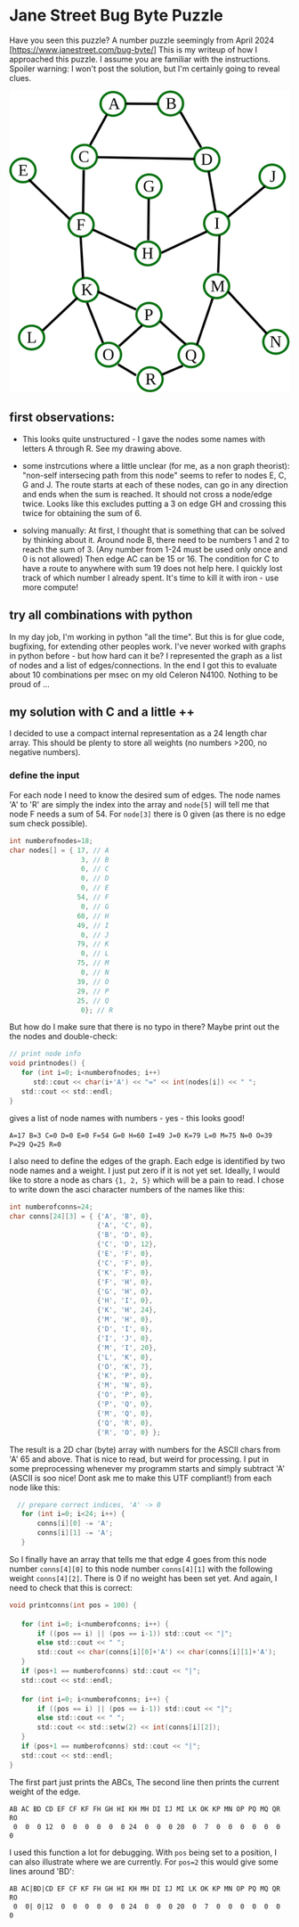 # Jane Street Bug Byte Puzzle

Have you seen this puzzle? 
A number puzzle seemingly from April 2024 [https://www.janestreet.com/bug-byte/] 
This is my writeup of how I approached this puzzle.
I assume you are familiar with the instructions.
Spoiler warning: I won't post the solution, but I'm certainly going to reveal clues.

![I made a new drawing of this bug with names for the nodes](bug.svg)




## first observations:
- This looks quite unstructured - I gave the nodes some names with letters A through R. See my drawing above.

- some instrcutions where a little unclear (for me, as a non graph theorist):
  "non-self intersecing path from this node" seems to refer to nodes E, C, G and J.
  The route starts at each of these nodes, can go in any direction and ends when the sum is reached. It should not cross a node/edge twice. Looks like this excludes putting a 3 on edge GH and crossing this twice for obtaining the sum of 6.
    
- solving manually: At first, I thought that is something that can be solved by thinking about it.
  Around node B, there need to be numbers 1 and 2 to reach the sum of 3. 
  (Any number from 1-24 must be used only once and 0 is not allowed)
  Then edge AC can be 15 or 16. The condition for C to have a route to anywhere with sum 19 does not help here.
  I quickly lost track of which number I already spent.  It's time to kill it with iron - use more compute!

## try all combinations with python
In my day job, I'm working in python "all the time". 
But this is for glue code, bugfixing, for extending other peoples work. 
I've never worked with graphs in python before - but how hard can it be?
I represented the graph as a list of nodes and a list of edges/connections.
In the end I got this to evaluate about 10 combinations per msec on my old Celeron N4100.
Nothing to be proud of ...


## my solution with C and a little ++

I decided to use a compact internal representation as a 24 length char array.
This should be plenty to store all weights (no numbers >200, no negative numbers).

### define the input

For each node I need to know the desired sum of edges.
The node names 'A' to 'R' are simply the index into the array and `node[5]` will tell 
me that node F needs a sum of 54.
For `node[3]` there is 0 given (as there is no edge sum check possible).

```c
int numberofnodes=18;
char nodes[] = { 17, // A
                  3, // B
                  0, // C
                  0, // D
                  0, // E
                 54, // F
                  0, // G
                 60, // H
                 49, // I
                  0, // J
                 79, // K
                  0, // L
                 75, // M
                  0, // N
                 39, // O
                 29, // P
                 25, // Q
                  0}; // R
```
But how do I make sure that there is no typo in there?
Maybe print out the the nodes and double-check:

```c
// print node info 
void printnodes() {
   for (int i=0; i<numberofnodes; i++)
      std::cout << char(i+'A') << "=" << int(nodes[i]) << " ";
   std::cout << std::endl;
}
```
gives a list of node names with numbers - yes - this looks good!
```
A=17 B=3 C=0 D=0 E=0 F=54 G=0 H=60 I=49 J=0 K=79 L=0 M=75 N=0 O=39 P=29 Q=25 R=0
```

I also need to define the edges of the graph. 
Each edge is identified by two node names and a weight. I just put zero if it is not yet set.
Ideally, I would like to store a node as chars `{1, 2, 5}` which will be a pain to read.
I chose to write down the asci character numbers of the names like this:

```c
int numberofconns=24;
char conns[24][3] = { {'A', 'B', 0},
                      {'A', 'C', 0},
                      {'B', 'D', 0},
                      {'C', 'D', 12},
                      {'E', 'F', 0},
                      {'C', 'F', 0},
                      {'K', 'F', 0},
                      {'F', 'H', 0},
                      {'G', 'H', 0},
                      {'H', 'I', 0},
                      {'K', 'H', 24},
                      {'M', 'H', 0},
                      {'D', 'I', 0},
                      {'I', 'J', 0},
                      {'M', 'I', 20},
                      {'L', 'K', 0},
                      {'O', 'K', 7},
                      {'K', 'P', 0},
                      {'M', 'N', 0},
                      {'O', 'P', 0},
                      {'P', 'Q', 0},
                      {'M', 'Q', 0},
                      {'Q', 'R', 0},
                      {'R', 'O', 0} };
```
The result is a 2D char (byte) array with numbers for the ASCII chars from 'A' 65 and above. 
That is nice to read, but weird for processing. 
I put in some preprocessing whenever my programm starts and simply subtract 'A' (ASCII is soo nice! Dont ask me to make this UTF compliant!)  from each node like this:

```c
  // prepare correct indices, 'A' -> 0
   for (int i=0; i<24; i++) {
       conns[i][0] -= 'A';
       conns[i][1] -= 'A';
   }
```
So I finally have an array that tells me that edge 4 goes from this node number `conns[4][0]` to this node number `conns[4][1]` with the following weight `conns[4][2]`. There is 0 if no weight has been set yet.
And again, I need to check that this is correct:

```c
void printconns(int pos = 100) {

   for (int i=0; i<numberofconns; i++) {
       if ((pos == i) || (pos == i-1)) std::cout << "|";
       else std::cout << " ";
       std::cout << char(conns[i][0]+'A') << char(conns[i][1]+'A');
   }
   if (pos+1 == numberofconns) std::cout << "|";
   std::cout << std::endl;

   for (int i=0; i<numberofconns; i++) {
       if ((pos == i) || (pos == i-1)) std::cout << "|";
       else std::cout << " ";
       std::cout << std::setw(2) << int(conns[i][2]);
   }
   if (pos+1 == numberofconns) std::cout << "|";
   std::cout << std::endl;
}

```
The first part just prints the ABCs,
The second line then prints the current weight of the edge.

```
AB AC BD CD EF CF KF FH GH HI KH MH DI IJ MI LK OK KP MN OP PQ MQ QR RO
 0  0  0 12  0  0  0  0  0  0 24  0  0  0 20  0  7  0  0  0  0  0  0  0
```
I used this function a lot for debugging. With `pos` being set to a position, I can also illustrate where we are currently. For `pos=2` this would give some lines around 'BD': 

```
AB AC|BD|CD EF CF KF FH GH HI KH MH DI IJ MI LK OK KP MN OP PQ MQ QR RO
 0  0| 0|12  0  0  0  0  0  0 24  0  0  0 20  0  7  0  0  0  0  0  0  0
```








